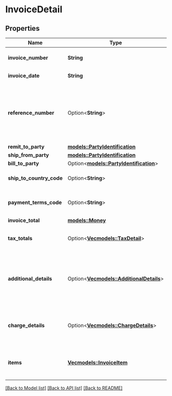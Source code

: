# InvoiceDetail

## Properties

Name | Type | Description | Notes
------------ | ------------- | ------------- | -------------
**invoice_number** | **String** | The unique invoice number. | 
**invoice_date** | **String** | Invoice date. | 
**reference_number** | Option<**String**> | An additional unique reference number used for regulatory or other purposes. | [optional]
**remit_to_party** | [**models::PartyIdentification**](PartyIdentification.md) |  | 
**ship_from_party** | [**models::PartyIdentification**](PartyIdentification.md) |  | 
**bill_to_party** | Option<[**models::PartyIdentification**](PartyIdentification.md)> |  | [optional]
**ship_to_country_code** | Option<**String**> | Ship-to country code. | [optional]
**payment_terms_code** | Option<**String**> | The payment terms for the invoice. | [optional]
**invoice_total** | [**models::Money**](Money.md) |  | 
**tax_totals** | Option<[**Vec<models::TaxDetail>**](TaxDetail.md)> | Individual tax details per line item. | [optional]
**additional_details** | Option<[**Vec<models::AdditionalDetails>**](AdditionalDetails.md)> | Additional details provided by the selling party, for tax-related or other purposes. | [optional]
**charge_details** | Option<[**Vec<models::ChargeDetails>**](ChargeDetails.md)> | Total charge amount details for all line items. | [optional]
**items** | [**Vec<models::InvoiceItem>**](InvoiceItem.md) | Provides the details of the items in this invoice. | 

[[Back to Model list]](../README.md#documentation-for-models) [[Back to API list]](../README.md#documentation-for-api-endpoints) [[Back to README]](../README.md)


